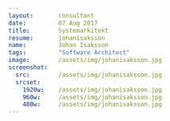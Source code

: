 ```yaml
---
layout:       consultant
date:         07 Aug 2017
title:        Systemarkitekt
resume:       johanisaksson
name:         Johan Isaksson
tags:         "Software Architect"
image:        /assets/img/johanisaksson.jpg
screenshot:
  src:        /assets/img/johanisaksson.jpg
  srcset:
    1920w:    /assets/img/johanisaksson.jpg
    960w:     /assets/img/johanisaksson.jpg
    480w:     /assets/img/johanisaksson.jpg
---
```

